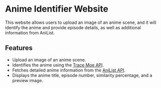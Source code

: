 # Anime Identifier Website

This website allows users to upload an image of an anime scene, and it will identify the anime and provide episode details, as well as additional information from AniList.

## Features

- Upload an image of an anime scene.
- Identifies the anime using the [Trace Moe API](https://api.trace.moe/search).
- Fetches detailed anime information from the [AniList API](https://graphql.anilist.co).
- Displays the anime title, episode number, similarity percentage, and a preview image.
